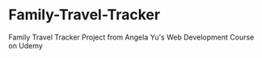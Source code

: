 # Family-Travel-Tracker
Family Travel Tracker Project from Angela Yu's Web Development Course on Udemy
